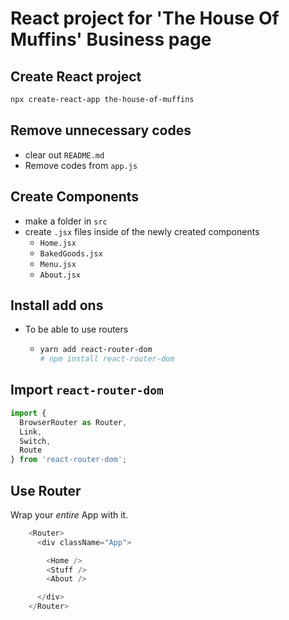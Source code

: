 # React project for 'The House Of Muffins' Business page

## Create React project

```sh
npx create-react-app the-house-of-muffins
```
## Remove unnecessary codes

- clear out `README.md`
- Remove codes from `app.js`

## Create Components 

- make a folder in `src`
- create `.jsx` files inside of the newly created components
    - `Home.jsx`
    - `BakedGoods.jsx`
    - `Menu.jsx`
    - `About.jsx`

## Install add ons

- To be able to use routers
    -   ```sh
        yarn add react-router-dom
        # npm install react-router-dom
        ```

## Import `react-router-dom`

```js
import { 
  BrowserRouter as Router,
  Link,
  Switch,
  Route
} from 'react-router-dom';
```

## Use Router

Wrap your *entire* App with it.

```js
    <Router>
      <div className="App">

        <Home />
        <Stuff />
        <About />

      </div>
    </Router>
```

